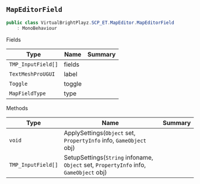## `MapEditorField`

```csharp
public class VirtualBrightPlayz.SCP_ET.MapEditor.MapEditorField
    : MonoBehaviour

```

Fields

| Type | Name | Summary | 
| --- | --- | --- | 
| `TMP_InputField[]` | fields |  | 
| `TextMeshProUGUI` | label |  | 
| `Toggle` | toggle |  | 
| `MapFieldType` | type |  | 


Methods

| Type | Name | Summary | 
| --- | --- | --- | 
| `void` | ApplySettings(`Object` set, `PropertyInfo` info, `GameObject` obj) |  | 
| `TMP_InputField[]` | SetupSettings(`String` infoname, `Object` set, `PropertyInfo` info, `GameObject` obj) |  | 


